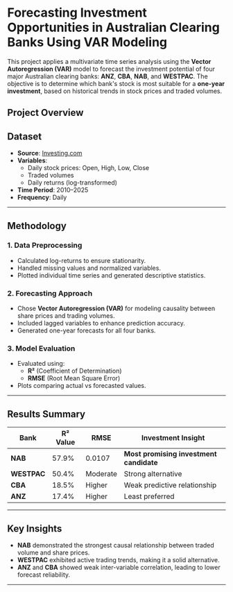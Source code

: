 # Forecasting Investment Opportunities in Australian Clearing Banks Using VAR Modeling

This project applies a multivariate time series analysis using the **Vector Autoregression (VAR)** model to forecast the investment potential of four major Australian clearing banks: **ANZ**, **CBA**, **NAB**, and **WESTPAC**. The objective is to determine which bank's stock is most suitable for a **one-year investment**, based on historical trends in stock prices and traded volumes.

##  Project Overview

## Dataset

- **Source**: [Investing.com](https://www.investing.com/)
- **Variables**:  
  - Daily stock prices: Open, High, Low, Close  
  - Traded volumes  
  - Daily returns (log-transformed)
- **Time Period**: 2010–2025  
- **Frequency**: Daily

---

## Methodology

### 1. Data Preprocessing
- Calculated log-returns to ensure stationarity.
- Handled missing values and normalized variables.
- Plotted individual time series and generated descriptive statistics.

### 2. Forecasting Approach
- Chose **Vector Autoregression (VAR)** for modeling causality between share prices and trading volumes.
- Included lagged variables to enhance prediction accuracy.
- Generated one-year forecasts for all four banks.

### 3. Model Evaluation
- Evaluated using:
  - **R²** (Coefficient of Determination)
  - **RMSE** (Root Mean Square Error)
- Plots comparing actual vs forecasted values.

---

## Results Summary

| Bank     | R² Value | RMSE     | Investment Insight                     |
|----------|----------|----------|----------------------------------------|
| **NAB**      | 57.9%    | 0.0107   | **Most promising investment candidate** |
| **WESTPAC**  | 50.4%    | Moderate | Strong alternative                     |
| **CBA**      | 18.5%    | Higher   | Weak predictive relationship           |
| **ANZ**      | 17.4%    | Higher   | Least preferred                        |

---

## Key Insights

- **NAB** demonstrated the strongest causal relationship between traded volume and share prices.
- **WESTPAC** exhibited active trading trends, making it a solid alternative.
- **ANZ** and **CBA** showed weak inter-variable correlation, leading to lower forecast reliability.

---
